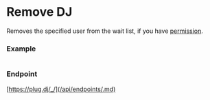 # Remove DJ

Removes the specified user from the wait list, if you have [permission](/api/roles.md).

### Example

```js

```

### Endpoint

[https://plug.dj/_/](/api/endpoints/.md)